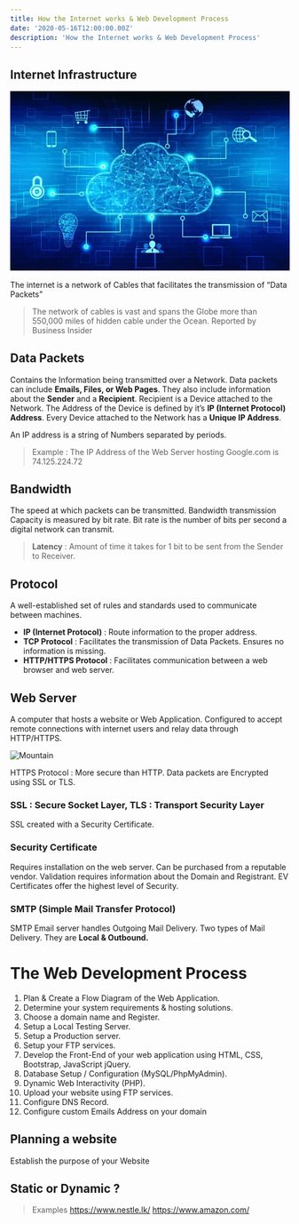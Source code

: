 ```yaml
---
title: How the Internet works & Web Development Process
date: '2020-05-16T12:00:00.00Z'
description: 'How the Internet works & Web Development Process'
---
```


## Internet Infrastructure

![Mountain](./image.jpg)

The internet is a network of Cables that facilitates the transmission of “Data Packets”

>The network of cables is vast and spans the Globe more than 550,000 miles of hidden cable under the Ocean. Reported by Business Insider 

## Data Packets

Contains the Information being transmitted over a Network. Data packets can include **Emails, Files, or Web Pages**. They also include information about the **Sender** and a **Recipient**. Recipient is a Device attached to the Network. The Address of the Device is defined by it’s **IP (Internet Protocol) Address**. Every Device attached to the Network has a **Unique IP Address**.

An IP address is a string of Numbers separated by periods.

>Example : The IP Address of the Web Server hosting Google.com is 74.125.224.72

## Bandwidth

The speed at which packets can be transmitted. Bandwidth transmission Capacity is measured by bit rate. Bit rate is the number of bits per second a digital network can transmit.

> **Latency** : Amount of time it takes for 1 bit to be sent from the Sender to Receiver.

## Protocol

A well-established set of rules and standards used to communicate between machines.

- **IP (Internet Protocol)** : Route information to the proper address.
- **TCP Protocol** : Facilitates the transmission of Data Packets. Ensures no information is missing.
- **HTTP/HTTPS Protocol** : Facilitates communication between a web browser and web server.

## Web Server

A computer that hosts a website or Web Application. Configured to accept remote connections with internet users and relay data through HTTP/HTTPS.

![Mountain](./internet.jpg)

HTTPS Protocol : More secure than HTTP. Data packets are Encrypted using SSL or TLS.

### SSL : Secure Socket Layer, TLS : Transport Security Layer

SSL created with a Security Certificate.

### Security Certificate

Requires installation on the web server. Can be purchased from a reputable vendor. Validation requires information about the Domain and Registrant. EV Certificates offer the highest level of Security.

### SMTP (Simple Mail Transfer Protocol)

SMTP Email server handles Outgoing Mail Delivery. Two types of Mail Delivery. They are **Local & Outbound.**


# The Web Development Process

01. Plan & Create a Flow Diagram of the Web Application.
02. Determine your system requirements & hosting solutions.
03. Choose a domain name and Register.
04. Setup a Local Testing Server.
05. Setup a Production server.
06. Setup your FTP services.
07. Develop the Front-End of your web application using HTML, CSS, Bootstrap, JavaScript jQuery.
08. Database Setup / Configuration (MySQL/PhpMyAdmin).
09. Dynamic Web Interactivity (PHP).
10. Upload your website using FTP services.
11. Configure DNS Record.
12. Configure custom Emails Address on your domain

## Planning a website

Establish the purpose of your Website

## Static or Dynamic ?

> Examples
> https://www.nestle.lk/
> https://www.amazon.com/


